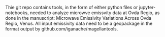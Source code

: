 Thie git repo contains tools, in the form of either python files or jupyter-notebooks, needed to analyze microwve emissvity data at Ovda Regio, as done in the manuscript: Microwave Emissivity Variations Across Ovda Regio, Venus.
All input emissivity data need to be a geopackage in the format output by github.com/iganache/magellantools.
